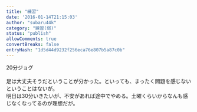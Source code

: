```yaml
---
title: "練習"
date: '2016-01-14T21:15:03'
author: "subaru44k"
category: "練習(弱)"
status: "publish"
allowComments: true
convertBreaks: false
entryHash: "1d5d44d9232f256eca76e807b5a87c0b"
---
```

20分ジョグ<br>
<br>
足は大丈夫そうだということが分かった。といっても、まったく問題を感じないということはないが。<br>
明日は30分いきたいが、不安があれば途中でやめる。土曜くらいからなんも感じなくなってるのが理想だが。
